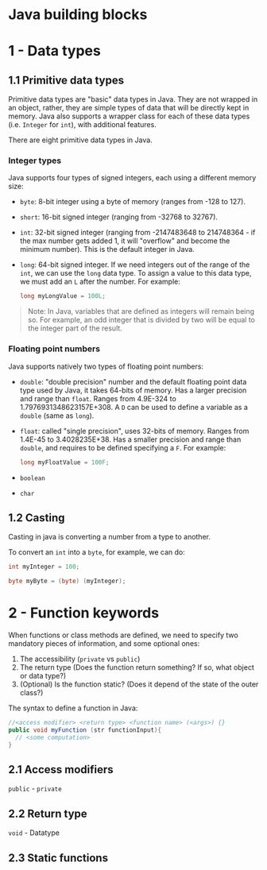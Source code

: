 # Java building blocks


# 1 - Data types

## 1.1 Primitive data types

Primitive data types are "basic" data types in Java. They are not wrapped in an object,
rather, they are simple types of data that will be directly kept in memory. Java also
supports a wrapper class for each of these data types (i.e. `Integer` for `int`), with
additional features.

There are eight primitive data types in Java.

### Integer types

Java supports four types of signed integers, each using a different memory size:
- `byte`: 8-bit integer using a byte of memory (ranges from -128 to 127).
- `short`: 16-bit signed integer (ranging from -32768 to 32767).
- `int`: 32-bit signed integer (ranging from -2147483648 to 214748364 - if the max
  number gets added 1, it will "overflow" and become the minimum number). This is the
  default integer in Java.
- `long`: 64-bit signed integer. If we need integers out of the range of the `int`, we
  can use the `long` data type. To assign a value to this data type, we must add an `L`
  after the number. For example:

  ```java
  long myLongValue = 100L;
  ```

> Note: In Java, variables that are defined as integers will remain being so. For
> example, an odd integer that is divided by two will be equal to the integer part
> of the result.

### Floating point numbers

Java supports natively two types of floating point numbers:
- `double`: "double precision" number and the default floating point data type used
  by Java, it takes 64-bits of memory. Has a larger precision and range than `float`.
  Ranges from 4.9E-324 to 1.7976931348623157E+308. A `D` can be used to define a
  variable as a `double` (same as `long`).
- `float`: called "single precision", uses 32-bits of memory. Ranges from 1.4E-45
  to 3.4028235E+38. Has a smaller precision and range than `double`, and requires to be
  defined specifying a `F`. For example:

  ```java
  long myFloatValue = 100F;
  ```



- `boolean`
- `char`

## 1.2 Casting

Casting in java is converting a number from a type to another.

To convert an `int` into a `byte`, for example, we can do:

```java
int myInteger = 100;

byte myByte = (byte) (myInteger);
```

# 2 - Function keywords

When functions or class methods are defined, we need to specify two mandatory pieces of
information, and some optional ones:
1. The accessibility (`private` vs `public`)
2. The return type (Does the function return something? If so, what object or data type?)
3. (Optional) Is the function static? (Does it depend of the state of the outer class?)

The syntax to define a function in Java:
```java
//<access modifier> <return type> <function name> (<args>) {}
public void myFunction (str functionInput){
  // <some computation>
}

```

## 2.1 Access modifiers

`public` - `private`

## 2.2 Return type

`void` - Datatype


## 2.3 Static functions
